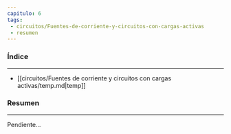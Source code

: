 ```yaml
---
capitulo: 6
tags: 
 - circuitos/Fuentes-de-corriente-y-circuitos-con-cargas-activas
 - resumen
---
```

### Índice 
---
* [[circuitos/Fuentes de corriente y circuitos con cargas activas/temp.md|temp]]

### Resumen
---
Pendiente...